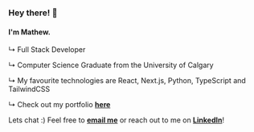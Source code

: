 ### Hey there! 👋

#### I'm Mathew.

↳ Full Stack Developer

↳ Computer Science Graduate from the University of Calgary

↳ My favourite technologies are React, Next.js, Python, TypeScript and TailwindCSS

↳ Check out my portfolio **[here](https://mathew-luong.github.io/)**



Lets chat :) Feel free to **[email me](mailto:mathewluong7@gmail.com)** or reach out to me on **[LinkedIn](https://www.linkedin.com/in/mathew-luong/)**!
<!--
**mathew-luong/mathew-luong** is a ✨ _special_ ✨ repository because its `README.md` (this file) appears on your GitHub profile.

Here are some ideas to get you started:

- 🔭 I’m currently working on ...
- 🌱 I’m currently learning ...
- 👯 I’m looking to collaborate on ...
- 🤔 I’m looking for help with ...
- 💬 Ask me about ...
- 📫 How to reach me: ...
- 😄 Pronouns: ...
- ⚡ Fun fact: ...
-->
